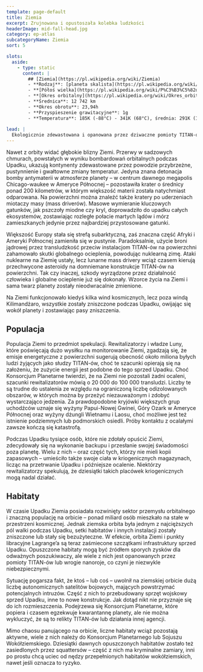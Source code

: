```yaml
---
template: page-default
title: Ziemia
excerpt: Zrujnowana i opustoszała kolebka ludzkości
headerImage: mid-fall-head.jpg
category: ep-atlas
subcategoryName: Ziemia
sort: 5

slots:
  aside:
    - type: static
      content: |
        ## [Ziemia](https://pl.wikipedia.org/wiki/Ziemia)
        - **Rodzaj**: [planeta skalista](https://pl.wikipedia.org/wiki/Planeta_skalista)
        - **[Półoś wielka](https://pl.wikipedia.org/wiki/P%C3%B3%C5%82o%C5%9B_wielka)**: 1 [au](https://pl.wikipedia.org/wiki/Jednostka_astronomiczna)
        - **[Okres orbitalny](https://pl.wikipedia.org/wiki/Okres_orbitalny)**: 365,26 dni
        - **Średnica**: 12 742 km
        - **Okres obrotu**: 23,94h
        - **Przyspieszenie grawitacyjne**: 1g
        - **Temperatura**: 185K (-88°C) - 341K (68°C), średnia: 291K (18°C)
      
lead: |
  Ekologicznie zdewastowana i opanowana przez dziwaczne pomioty TITAN-ów, ojczysta planeta transludzkości nie przyciąga wielu odwiedzających. Niegdyś zaludnione obszary miejskie Ziemi to obecnie rozległe ruiny zniszczone wojną i ekstremalnymi warunkami pogodowymi, opanowane przez niebezpieczne sztuczne formy życia i sporadyczne gangi survivalistów. Poza tym przeważają napromieniowane strefy po wybuchach oraz opustoszałe pustkowia. Ze względu na surowe warunki klimatyczne, dzika przyroda powraca bardzo powoli, a widok martwych lasów czy spalonych traw jest powszechny.
---
```

Nawet z orbity widać głębokie blizny Ziemi. Przerwy w sadzowych chmurach, powstałych w wyniku bombardowań orbitalnych podczas Upadku, ukazują kontynenty zdewastowane przez powodzie przybrzeżne, pustynnienie i gwałtowne zmiany temperatur. Jedyna znana detonacja bomby antymaterii w atmosferze planety – w centrum dawnego megapolis Chicago-waukee w Ameryce Północnej – pozostawiła krater o średnicy ponad 200 kilometrów, w którym większość materii została natychmiast odparowana. Na powierzchni można znaleźć także kratery po uderzeniach miotaczy masy (mass driverów). Masowe wymieranie kluczowych gatunków, jak pszczoły miodne czy kryl, doprowadziło do upadku całych ekosystemów, zostawiając rozległe połacie martych lądów i mórz zamieszkanych jedynie przez najbardziej przystosowane gatunki. 

Większość Europy stała się strefą subarktyczną, zaś znaczna część Afryki i Ameryki Północnej zamieniła się w pustynie. Paradoksalnie, użycie broni jądrowej przez transludzkość przeciw instalacjom TITAN-ów na powierzchni zahamowało skutki globalnego ocieplenia, powodując nuklearną zimę. Ataki nuklearne na Ziemię ustały, lecz lunarne mass drivery wciąż czasem kierują przechwycone asteroidy na domniemane konstrukcje TITAN-ów na powierzchni. Tak czy inaczej, szkody wyrządzone przez działalność człowieka i globalne ocieplenie już się dokonały. Wzorce życia na Ziemi i sama twarz planety zostały nieodwracalnie zmienione.

Na Ziemi funkcjonowało kiedyś kilka wind kosmicznych, lecz poza windą Kilimandżaro, wszystkie zostały zniszczone podczas Upadku, owijając się wokół planety i zostawiając pasy zniszczenia.

## Populacja
Populacja Ziemi to przedmiot spekulacji. Rewitalizatorzy i władze Luny, które poświęcają dużo wysiłku na monitorowanie Ziemi, zgadzają się, że emisje energetyczne z powierzchni sugerują obecność około miliona byłych ludzi żyjących jako słudzy TITAN-ów, choć te szacunki opierają się na założeniu, że zużycie energii jest podobne do tego sprzed Upadku. Choć Konsorcjum Planetarne twierdzi, że na Ziemi nie pozostali żadni ocaleni, szacunki rewitalizatorów mówią o 20 000 do 100 000 transludzi. Liczby te są trudne do ustalenia ze względu na ograniczoną liczbę odizolowanych obszarów, w których można by przeżyć niezauważonym i zdobyć wystarczająco jedzenia. Za prawdopodobne kryjówki większych grup uchodźców uznaje się wyżyny Papui-Nowej Gwinei, Góry Ozark w Ameryce Północnej oraz wyżyny dżungli Wietnamu i Laosu, choć możliwe jest też istnienie podziemnych lub podmorskich osiedli. Próby kontaktu z ocalałymi zawsze kończą się katastrofą.

Podczas Upadku tysiące osób, które nie zdołały opuścić Ziemi, zdecydowały się na wykonanie backupu i przesłanie swojej świadomości poza planetę. Wielu z nich – oraz część tych, którzy nie mieli kopii zapasowych – umieściło także swoje ciała w kriogenicznych magazynach, licząc na przetrwanie Upadku i późniejsze ocalenie. Niektórzy rewitalizatorzy spekulują, że dziesiątki takich placówek kriogenicznych mogą nadal działać.

## Habitaty
W czasie Upadku Ziemia posiadała rozwinięty sektor przemysłu orbitalnego i znaczną populację na orbicie – ponad miliard osób mieszkało na stałe w przestrzeni kosmicznej. Jednak ziemska orbita była jednym z najcięższych pól walki podczas Upadku, setki habitatów i innych instalacji zostały zniszczone lub stały się bezużyteczne. W efekcie, orbita Ziemi i punkty libracyjne Lagrange’a są teraz zaśmiecone szczątkami infrastruktury sprzed Upadku. Opuszczone habitaty mogą być źródłem sporych zysków dla odważnych poszukiwaczy, ale wiele z nich jest opanowanych przez pomioty TITAN-ów lub wrogie nanoroje, co czyni je niezwykle niebezpiecznymi.

Sytuację pogarsza fakt, że ktoś – lub coś – uwolnił na ziemskiej orbicie dużą liczbę autonomicznych satelitów bojowych, mających powstrzymać potencjalnych intruzów. Część z nich to przebudowany sprzęt wojskowy sprzed Upadku, inne to nowe konstrukcje. Jak dotąd nikt nie przyznaje się do ich rozmieszczenia. Podejrzewa się Konsorcjum Planetarne, które popiera i czasem egzekwuje kwarantannę planety, ale nie można wykluczyć, że są to relikty TITAN-ów lub działania innej agencji.

Mimo chaosu panującego na orbicie, liczne habitaty wciąż pozostają aktywne, wiele z nich należy do Konsorcjum Planetarnego lub Sojuszu Wokółziemskiego. Dziesiątki dawnych opuszczonych habitatów zostało też zasiedlonych przez squattersów – część z nich ma kryminalne zamiary, inni po prostu chcą uciec od nędzy przepełnionych habitatów wokółziemskich, nawet jeśli oznacza to ryzyko.
